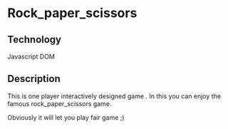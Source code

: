 # Rock_paper_scissors

## Technology
 Javascript DOM

## Description
This is one player interactively designed game .
In this you can enjoy the famous rock_paper_scissors game.
 
Obviously it will let you play fair game ;)
